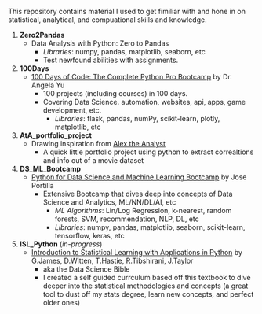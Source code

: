 This repository contains material I used to get fimiliar with and hone in on statistical, analytical, and compuational skills and knowledge. 

1. **Zero2Pandas**
    - Data Analysis with Python: Zero to Pandas
        - _Libraries_: numpy, pandas, matplotlib, seaborn, etc
        - Test newfound abilities with assignments.
2. **100Days**
    - [100 Days of Code: The Complete Python Pro Bootcamp](https://www.udemy.com/course/100-days-of-code/?couponCode=ST9MT22024) by Dr. Angela Yu
        - 100 projects (including courses) in 100 days.
        - Covering Data Science. automation, websites, api, apps, game development, etc.
            - _Libraries_: flask, pandas, numPy, scikit-learn, plotly, matplotlib, etc
3. **AtA_portfolio_project**
    - Drawing inspiration from [Alex the Analyst](https://www.youtube.com/@AlexTheAnalyst)
        - A quick little portfolio project using python to extract correaltions and info out of a movie dataset
4. **DS_ML_Bootcamp**
    - [Python for Data Science and Machine Learning Bootcamp](https://www.udemy.com/course/python-for-data-science-and-machine-learning-bootcamp) by Jose Portilla
        - Extensive Bootcamp that dives deep into concepts of Data Science and Analytics, ML/NN/DL/AI, etc
            - _ML Algorithms_: Lin/Log Regression, k-nearest, random forests, SVM, recommendation, NLP, DL, etc
            - _Libraries_: numpy, pandas, matplotlib, seaborn, scikit-learn, tensorflow, keras, etc
5. **ISL_Python** (_in-progress_)
    - [Introduction to Statistical Learning with Applications in Python](https://www.statlearning.com/) by G.James, D.Witten, T.Hastie, R.Tibshirani, J.Taylor
        - aka the Data Science Bible
        - I created a self guided currculum based off this textbook to dive deeper into the statistical methodologies and concepts (a great tool to dust off my stats degree, learn new concepts, and perfect older ones)
